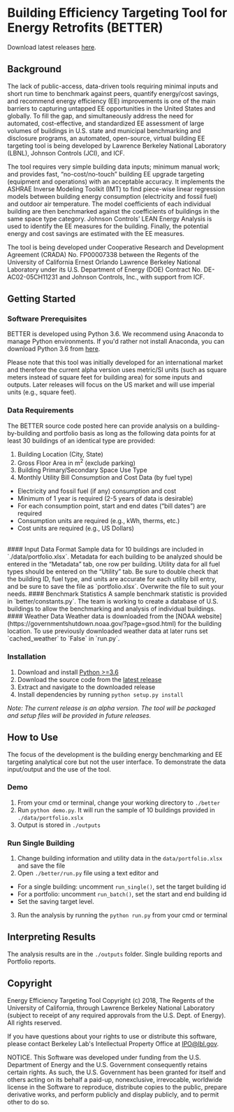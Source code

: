 # Building Efficiency Targeting Tool for Energy Retrofits (BETTER)
Download latest releases [here](https://github.com/LBNL-JCI-ICF/better/releases/).

## Background
The lack of public-access, data-driven tools requiring minimal inputs and short run time to benchmark against peers, quantify energy/cost savings, and recommend energy efficiency (EE) improvements is one of the main barriers to capturing untapped EE opportunities in the United States and globally. To fill the gap, and simultaneously address the need for automated, cost-effective, and standardized EE assessment of large volumes of buildings in U.S. state and municipal benchmarking and disclosure programs, an automated, open-source, virtual building EE targeting tool is being developed by Lawrence Berkeley National Laboratory (LBNL), Johnson Controls (JCI), and ICF.

The tool requires very simple building data inputs; minimum manual work; and provides fast, “no-cost/no-touch” building EE upgrade targeting (equipment and operations) with an acceptable accuracy. It implements the ASHRAE Inverse Modeling Toolkit (IMT) to find piece-wise linear regression models between building energy consumption (electricity and fossil fuel) and outdoor air temperature. The model coefficients of each individual building are then benchmarked against the coefficients of buildings in the same space type category. Johnson Controls’ LEAN Energy Analysis is used to identify the EE measures for the building. Finally, the potential energy and cost savings are estimated with the EE measures.

The tool is being developed under Cooperative Research and Development Agreement (CRADA) No. FP00007338 between the Regents of the University of California Ernest Orlando Lawrence Berkeley National Laboratory under its U.S. Department of Energy (DOE) Contract No. DE-AC02-05CH11231 and Johnson Controls, Inc., with support from ICF.

## Getting Started


### Software Prerequisites
BETTER is developed using Python 3.6. We recommend using Anaconda to manage Python environments. If you'd rather not install Anaconda, you can download Python 3.6 from [here](https://www.python.org/downloads/).

Please note that this tool was initially developed for an international market and therefore the current alpha version uses metric/SI units (such as square meters instead of square feet for building area) for some inputs and outputs. Later releases will focus on the US market and will use imperial units (e.g., square feet).
### Data Requirements

The BETTER source code posted here can provide analysis on a building-by-building and portfolio basis as long as the following data points for at least 30 buildings of an identical type are provided:
1. Building Location (City, State)
2. Gross Floor Area in m<sup>2</sup> (exclude parking)
3. Building Primary/Secondary Space Use Type
4. Monthly Utility Bill Consumption and Cost Data (by fuel type)<br/>
  - Electricity and fossil fuel (if any) consumption and cost<br/>
  - Minimum of 1 year is required (2-5 years of data is desirable)<br/>
  - For each consumption point, start and end dates (“bill dates”) are required<br/>
  - Consumption units are required (e.g., kWh, therms, etc.)<br/>
  - Cost units are required (e.g., US Dollars)<br/>
<br/>
#### Input Data Format
Sample data for 10 buildings are included in `./data/portfolio.xlsx`. Metadata for each building to be analyzed should be entered in the “Metadata” tab, one row per building. Utility data for all fuel types should be entered on the “Utility” tab. Be sure to double check that the building ID, fuel type, and units are accurate for each utility bill entry, and be sure to save the file as `portfolio.xlsx`. Overwrite the file to suit your needs.
#### Benchmark Statistics
A sample benchmark statistic is provided in `better/constants.py`. The team is working to create a database of U.S. buildings to allow the benchmarking and analysis of individual buildings.
#### Weather Data
Weather data is downloaded from the [NOAA website](https://governmentshutdown.noaa.gov/?page=gsod.html) for the building location. To use previously downloaded weather data at later runs set `cached_weather` to `False` in `run.py`.

### Installation
1. Download and install [Python >=3.6](https://www.python.org/downloads/)
2. Download the source code from the [latest release](https://github.com/LBNL-JCI-ICF/better/releases/)
3. Extract and navigate to the downloaded release 
3. Install dependencies by running `python setup.py install`

<i>Note: The current release is an alpha version. The tool will be packaged and setup files will be provided in future releases.</i> 

## How to Use
The focus of the development is the building energy benchmarking and EE targeting analytical core but not the user interface. To demonstrate the data input/output and the use of the tool.

### Demo
1. From your cmd or terminal, change your working directory to `./better`
2. Run `python demo.py`. It will run the sample of 10 buildings provided in `./data/portfolio.xslx`
3. Output is stored in `./outputs`

### Run Single Building
1. Change building information and utility data in the `data/portfolio.xlsx` and save the file
2. Open `./better/run.py` file using a text editor and
  - For a single building: uncomment `run_single()`, set the target building id<br/>
  - For a portfolio: uncomment `run_batch()`, set the start and end building id<br/>
  - Set the saving target level.
3. Run the analysis by running the `python run.py` from your cmd or terminal

## Interpreting Results
The analysis results are in the `./outputs` folder. Single building reports and Portfolio reports.

## Copyright

Energy Efficiency Targeting Tool Copyright (c) 2018, The Regents of the University of California, through Lawrence Berkeley National Laboratory (subject to receipt of any required approvals from the U.S. Dept. of Energy). All rights reserved.

If you have questions about your rights to use or distribute this software, please contact Berkeley Lab's Intellectual Property Office at  IPO@lbl.gov.

NOTICE.  This Software was developed under funding from the U.S. Department of Energy and the U.S. Government consequently retains certain rights. As such, the U.S. Government has been granted for itself and others acting on its behalf a paid-up, nonexclusive, irrevocable, worldwide license in the Software to reproduce, distribute copies to the public, prepare derivative works, and perform publicly and display publicly, and to permit other to do so. 